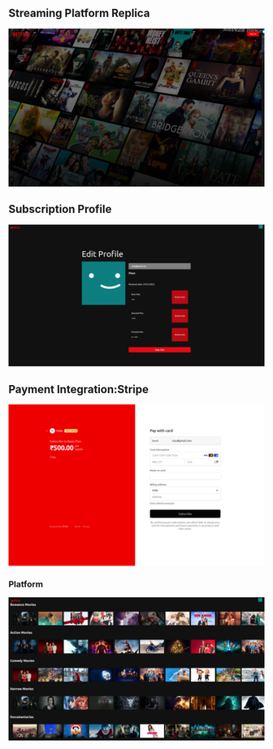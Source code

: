 ## Streaming Platform  Replica
![](https://github.com/roshray/netflixReplica/blob/master/Netflix.png)

## Subscription Profile
![](https://github.com/roshray/netflixReplica/blob/master/subscriptionProfile.png)

## Payment Integration:Stripe

![](https://github.com/roshray/netflixReplica/blob/master/payment_Stripe.png)

### Platform
![](https://github.com/roshray/netflixReplica/blob/master/subscribed.png)
